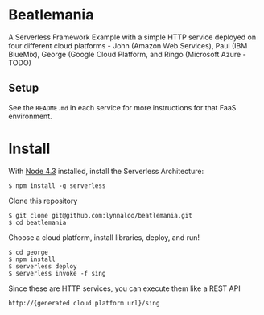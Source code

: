# Beatlemania

A Serverless Framework Example with a simple HTTP service deployed on four different cloud platforms - John (Amazon Web Services), Paul (IBM BlueMix), George (Google Cloud Platform, and Ringo (Microsoft Azure - TODO)

## Setup

See the `README.md` in each service for more instructions for that FaaS environment.

# Install

With [Node 4.3](https://nodejs.org/) installed, install the Serverless Architecture:

```
$ npm install -g serverless
```

Clone this repository

```
$ git clone git@github.com:lynnaloo/beatlemania.git
$ cd beatlemania
```

Choose a cloud platform, install libraries, deploy, and run!

```
$ cd george
$ npm install
$ serverless deploy
$ serverless invoke -f sing
```

Since these are HTTP services, you can execute them like a REST API

```
http://{generated cloud platform url}/sing
```




